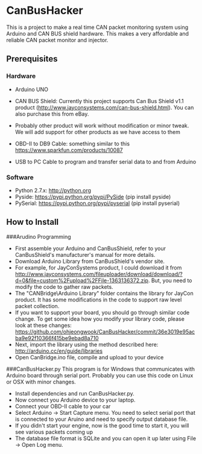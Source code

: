 # CanBusHacker
This is a project to make a real time CAN packet monitoring system using Arduino and CAN BUS shield hardware. This makes a very affordable and reliable CAN packet monitor and injector.

## Prerequisites
### Hardware
* Arduino UNO
* CAN BUS Shield: Currently this project supports Can Bus Shield v1.1 product (http://www.jayconsystems.com/can-bus-shield.html). You can also purchase this from eBay.
 * Probably other product will work without modification or minor tweak. We will add support for other products as we have access to them

* OBD-II to DB9 Cable: something similar to this https://www.sparkfun.com/products/10087
* USB to PC Cable to program and transfer serial data to and from Arduino

### Software
* Python 2.7.x: http://python.org
* Pyside: https://pypi.python.org/pypi/PySide (pip install pyside)
* PySerial: https://pypi.python.org/pypi/pyserial (pip install pyserial)

## How to Install
###Arudino Programming
* First assemble your Arduino and CanBusShield, refer to your CanBusShield's manufacturer's manual for more details.
* Download Arduino Library from CanBusShield's vendor site.
 * For example, for JayConSystems product, I could download it from http://www.jayconsystems.com/fileuploader/download/download/?d=0&file=custom%2Fupload%2FFile-1363136372.zip. But, you need to modify the code to gather raw packets. 
 * The "CANBridge\Arduino Library" folder contains the library for JayCon product. It has some modifications in the code to support raw level packet collection. 
 * If you want to support your board, you should go through similar code change. To get some idea how you modify your library code, please look at these changes: https://github.com/ohjeongwook/CanBusHacker/commit/36e3019e95acba9e92f10366f415be9ebad8a710
* Next, import the library using the method described here: http://arduino.cc/en/guide/libraries
* Open CanBridge.ino file, compile and upload to your device

###CanBusHacker.py
This program is for Windows that communicates with Arduino board through serial port. Probably you can use this code on Linux or OSX with minor changes.
* Install dependencies and run CanBusHacker.py.
* Now connect you Arduino device to your laptop.
* Connect your OBD-II cable to your car
* Select Arduino -> Start Capture menu. You need to select serial port that is connected to your Aruino and need to specify output database file. 
 * If you didn't start your engine, now is the good time to start it, you will see various packets coming up
* The database file format is SQLite and you can open it up later using File -> Open Log menu.
